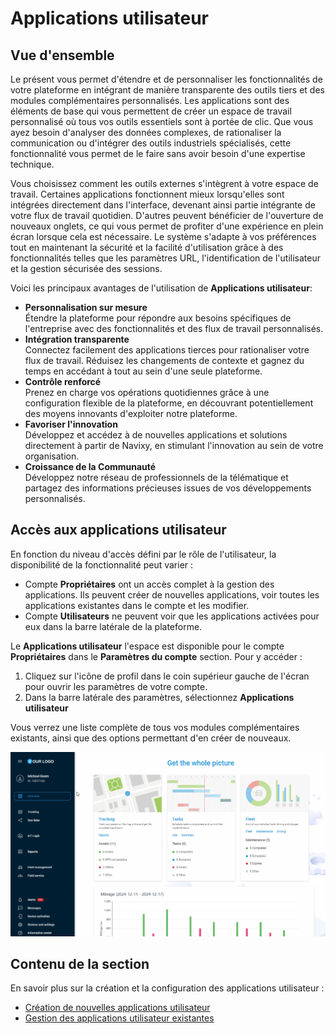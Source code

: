 # Applications utilisateur

## Vue d'ensemble

Le présent vous permet d'étendre et de personnaliser les fonctionnalités de votre plateforme en intégrant de manière transparente des outils tiers et des modules complémentaires personnalisés. Les applications sont des éléments de base qui vous permettent de créer un espace de travail personnalisé où tous vos outils essentiels sont à portée de clic. Que vous ayez besoin d'analyser des données complexes, de rationaliser la communication ou d'intégrer des outils industriels spécialisés, cette fonctionnalité vous permet de le faire sans avoir besoin d'une expertise technique.

Vous choisissez comment les outils externes s'intègrent à votre espace de travail. Certaines applications fonctionnent mieux lorsqu'elles sont intégrées directement dans l'interface, devenant ainsi partie intégrante de votre flux de travail quotidien. D'autres peuvent bénéficier de l'ouverture de nouveaux onglets, ce qui vous permet de profiter d'une expérience en plein écran lorsque cela est nécessaire. Le système s'adapte à vos préférences tout en maintenant la sécurité et la facilité d'utilisation grâce à des fonctionnalités telles que les paramètres URL, l'identification de l'utilisateur et la gestion sécurisée des sessions.

Voici les principaux avantages de l'utilisation de **Applications utilisateur**:

- **Personnalisation sur mesure**  
Étendre la plateforme pour répondre aux besoins spécifiques de l'entreprise avec des fonctionnalités et des flux de travail personnalisés.
- **Intégration transparente**  
Connectez facilement des applications tierces pour rationaliser votre flux de travail. Réduisez les changements de contexte et gagnez du temps en accédant à tout au sein d'une seule plateforme.
- **Contrôle renforcé**  
Prenez en charge vos opérations quotidiennes grâce à une configuration flexible de la plateforme, en découvrant potentiellement des moyens innovants d'exploiter notre plateforme.
- **Favoriser l'innovation**  
Développez et accédez à de nouvelles applications et solutions directement à partir de Navixy, en stimulant l'innovation au sein de votre organisation.
- **Croissance de la Communauté**  
Développez notre réseau de professionnels de la télématique et partagez des informations précieuses issues de vos développements personnalisés.

## Accès aux applications utilisateur

En fonction du niveau d'accès défini par le rôle de l'utilisateur, la disponibilité de la fonctionnalité peut varier :

- Compte **Propriétaires** ont un accès complet à la gestion des applications. Ils peuvent créer de nouvelles applications, voir toutes les applications existantes dans le compte et les modifier.
- Compte **Utilisateurs** ne peuvent voir que les applications activées pour eux dans la barre latérale de la plateforme.

Le **Applications utilisateur** l'espace est disponible pour le compte **Propriétaires** dans le **Paramètres du compte** section. Pour y accéder :

1. Cliquez sur l'icône de profil dans le coin supérieur gauche de l'écran pour ouvrir les paramètres de votre compte.
2. Dans la barre latérale des paramètres, sélectionnez **Applications utilisateur**

Vous verrez une liste complète de tous vos modules complémentaires existants, ainsi que des options permettant d'en créer de nouveaux.

![User_Apps_Navigation.gif](attachments/User_Apps_Navigation.gif)

## Contenu de la section

En savoir plus sur la création et la configuration des applications utilisateur :

- [Création de nouvelles applications utilisateur](applications-utilisateur/creation-de-nouvelles-applications-utilisateur.md)
- [Gestion des applications utilisateur existantes](applications-utilisateur/gestion-des-applications-utilisateur-existantes.md)